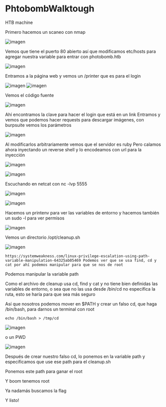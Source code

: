 # PhtobombWalktough

HTB machine

Primero hacemos un scaneo con nmap

![imagen](https://github.com/Hamibubu/PhtobombWalktough/assets/108554878/40b3c9d9-373d-401d-ac1b-b08c6132e3d7)

Vemos que tiene el puerto 80 abierto así que modificamos etc/hosts para agregar nuestra variable para entrar con photobomb.htb

![imagen](https://github.com/Hamibubu/PhtobombWalktough/assets/108554878/e349dcc5-3a21-4eaf-aa87-7db31499584f)

Entramos a la página web y vemos un /printer que es para el login

![imagen](https://github.com/Hamibubu/PhtobombWalktough/assets/108554878/25eb6d63-8da4-40ae-a2c5-253e4fc8a7b9)
![imagen](https://github.com/Hamibubu/PhtobombWalktough/assets/108554878/7c17301c-e114-4a82-b41c-b94174c28bcc)

Vemos el código fuente

![imagen](https://github.com/Hamibubu/PhtobombWalktough/assets/108554878/dfe892a4-0336-4f04-8959-dd859d7198d2)

Ahí encontramos la clave para hacer el login que está en un link
Entramos y vemos que podemos hacer requests para descargar imágenes, con burpsuite vemos los parámetros

![imagen](https://github.com/Hamibubu/PhtobombWalktough/assets/108554878/d336c575-9174-48d8-a6a4-ff27e28f5fdc)

Al modificarlos arbitrariamente vemos que el servidor es ruby
Pero calamos ahora inyectando un reverse shell y lo encodeamos con url para la inyección

![imagen](https://github.com/Hamibubu/PhtobombWalktough/assets/108554878/6d21c526-917a-431a-81a7-4f0999dadc16)

![imagen](https://github.com/Hamibubu/PhtobombWalktough/assets/108554878/a3d260ac-3713-4a56-b128-52f6cad5af51)

Escuchando en netcat con nc -lvp 5555

![imagen](https://github.com/Hamibubu/PhtobombWalktough/assets/108554878/e001f358-d857-481e-aa00-d1e176bddc46)

![imagen](https://github.com/Hamibubu/PhtobombWalktough/assets/108554878/a3b93d13-5e15-41e0-a64c-07f55111ecea)

Hacemos un printenv para ver las variables de entorno y hacemos también un sudo -l para ver permisos

![imagen](https://github.com/Hamibubu/PhtobombWalktough/assets/108554878/698f7437-94ce-4f1c-aab5-232cee87600f)

Vemos un directorio /opt/cleanup.sh

![imagen](https://github.com/Hamibubu/PhtobombWalktough/assets/108554878/48333fd0-f418-4adb-aa1e-424da5ec5dab)

	https://systemweakness.com/linux-privilege-escalation-using-path-variable-manipulation-64325ab05469 Podemos ver que se usa find, cd y cat por ahí podemos manipular para que se nos de root

Podemos manipular la variable path

Como el archivo de cleanup usa cd, find y cat y no tiene bien definidas las variables de entorno, o sea que no las usa desde /bin/cd no especifica la ruta, esto se haría para que sea más seguro

Así que nosotros podemos mover en $PATH y crear un falso cd, que haga /bin/bash, para darnos un terminal con root

`echo /bin/bash > /tmp/cd`

![imagen](https://github.com/Hamibubu/PhtobombWalktough/assets/108554878/60c5650e-7f76-44d3-a9b7-3fd3c8112347)


o un PWD

![imagen](https://github.com/Hamibubu/PhtobombWalktough/assets/108554878/3a73f492-c18c-4f0c-b336-4c877cb659c6)

Después de crear nuestro falso cd, lo ponemos en la variable path y especificamos que use ese path para el cleanup.sh

Ponemos este path para ganar el root

Y boom tenemos root

Ya nadamás buscamos la flag

Y listo!
